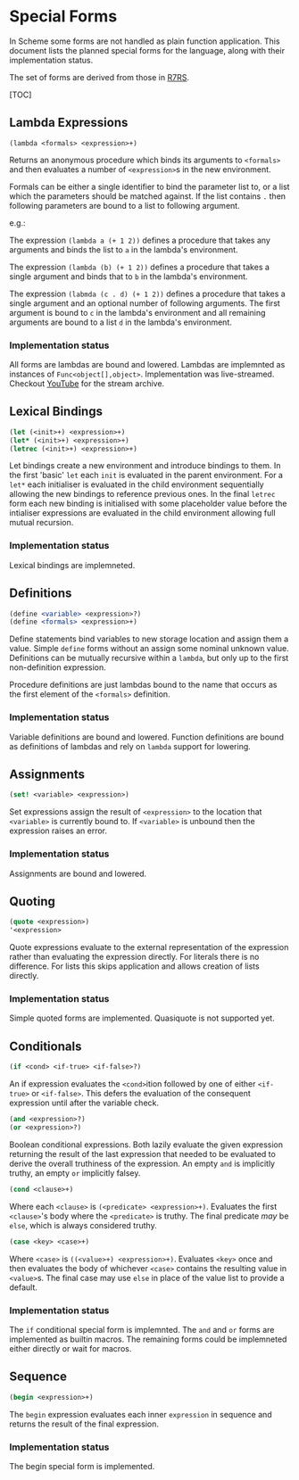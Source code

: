 # Special Forms

In Scheme some forms are not handled as plain function
application. This document lists the planned special forms for the
language, along with their implementation status.

The set of forms are derived from those in [R7RS][r7rs-spec].

[TOC]

## Lambda Expressions

`(lambda <formals> <expression>+)`

Returns an anonymous procedure which binds its arguments to
`<formals>` and then evaluates a number of `<expression>`s in the new
environment.

Formals can be either a single identifier to bind the parameter list
to, or a list which the parameters should be matched against. If the
list contains `.` then following parameters are bound to a list to
following argument.

e.g.:

The expression `(lambda a (+ 1 2))` defines a procedure that takes any
arguments and binds the list to `a` in the lambda's environment.

The expression `(lambda (b) (+ 1 2))` defines a procedure that takes a
single argument and binds that to `b` in the lambda's environment.

The expression `(labmda (c . d) (+ 1 2))` defines a procedure that takes
a single argument and an optional number of following arguments. The
first argument is bound to `c` in the lambda's environment and all
remaining arguments are bound to a list `d` in the lambda's environment.

### Implementation status

All forms are lambdas are bound and lowered. Lambdas are implemnted as instances
of `Func<object[],object>`. Implementation was live-streamed. Checkout [YouTube]
for the stream archive.

## Lexical Bindings

```scheme
(let (<init>+) <expression>+)
(let* (<init>+) <expression>+)
(letrec (<init>+) <expression>+)
```

Let bindings create a new environment and introduce bindings to
them. In the first 'basic' `let` each `init` is evaluated in the
parent environment. For a `let*` each initialiser is evaluated in the
child environment sequentially allowing the new bindings to reference
previous ones. In the final `letrec` form each new binding is
initialised with some placeholder value before the intialiser
expressions are evaluated in the child environment allowing full
mutual recursion.

### Implementation status

Lexical bindings are implemneted.

## Definitions

```scheme
(define <variable> <expression>?)
(define <formals> <expression>+)
```

Define statements bind variables to new storage location and assign
them a value. Simple `define` forms without an <expression> assign
some nominal unknown value. Definitions can be mutually recursive
within a `lambda`, but only up to the first non-definition expression.

Procedure definitions are just lambdas bound to the name that occurs
as the first element of the `<formals>` definition.

### Implementation status

Variable definitions are bound and lowered. Function definitions are bound
as definitions of lambdas and rely on `lambda` support for lowering.

## Assignments

```scheme
(set! <variable> <expression>)
```

Set expressions assign the result of `<expression>` to the location
that `<variable>` is currently bound to. If `<variable>` is unbound
then the expression raises an error.

### Implementation status

Assignments are bound and lowered.

## Quoting

```scheme
(quote <expression>)
'<expression>
```

Quote expressions evaluate to the external representation of the
expression rather than evaluating the expression directly. For
literals there is no difference. For lists this skips application and
allows creation of lists directly.

### Implementation status

Simple quoted forms are implemented. Quasiquote is not supported yet.

## Conditionals

```scheme
(if <cond> <if-true> <if-false>?)
```

An if expression evaluates the `<cond>`ition followed by one of either
`<if-true>` or `<if-false>`. This defers the evaluation of the
consequent expression until after the variable check.

```scheme
(and <expression>?)
(or <expression>?)
```

Boolean conditional expressions. Both lazily evaluate the given
expression returning the result of the last expression that needed to
be evaluated to derive the overall truthiness of the expression. An
empty `and` is implicitly truthy, an empty `or` implicitly falsey.

```scheme
(cond <clause>+)
```

Where each `<clause>` is `(<predicate> <expression>+)`. Evaluates the
first `<clause>`'s body where the `<predicate>` is truthy. The final
predicate _may_ be `else`, which is always considered truthy.

```scheme
(case <key> <case>+)
```

Where `<case>` is `((<value>+) <expression>+)`. Evaluates `<key>` once
and then evaluates the body of whichever `<case>` contains the
resulting value in `<value>`s. The final case may use `else` in place
of the value list to provide a default.

### Implementation status

The `if` conditional special form is implemnted. The `and` and `or` forms
are implemented as builtin macros. The remaining forms could be
implemneted either directly or wait for macros.

## Sequence

```scheme
(begin <expression>+)
```

The `begin` expression evaluates each inner `expression` in sequence
and returns the result of the final expression.

### Implementation status

The begin special form is implemented.

 [r7rs-spec]: https://small.r7rs.org/
 [YouTube]: https://www.youtube.com/playlist?list=PLCum1jXOlhoRCBewbQD8ELE7B_7EWnWaO
